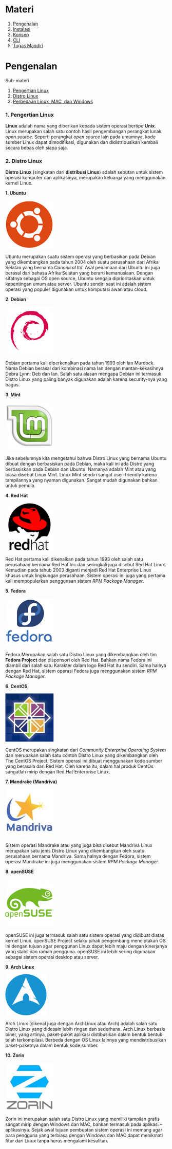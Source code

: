 # Materi
1. [Pengenalan](#pengenalan)
2. [Instalasi](#instalasi)
3. [Konsep](#konsep)
4. [CLI](#command-line-interface)
5. [Tugas Mandiri](#tugas-mandiri)


# Pengenalan
Sub-materi
1. [Pengertian Linux](#1-pengertian-linux)
2. [Distro Linux](#2-distro-linux)
3. [Perbedaan Linux, MAC, dan Windows](#3-perbedaan-linux-mac-dan-windows)

### 1. Pengertian Linux
**Linux** adalah nama yang diberikan kepada sistem operasi bertipe **Unix**. Linux merupakan salah satu contoh hasil pengembangan perangkat lunak *open source*. Seperti perangkat *open source* lain pada umumnya, kode sumber Linux dapat dimodifikasi, digunakan dan didistribusikan kembali secara bebas oleh siapa saja.

### 2. Distro Linux
**Distro Linux** (singkatan dari **distribusi Linux**) adalah sebutan untuk sistem operasi komputer dan aplikasinya, merupakan keluarga yang menggunakan kernel Linux.

**1. Ubuntu**

![Ubuntu](img/ubuntu-150x150.png "Ubuntu")

Ubuntu merupakan suatu sistem operasi yang berbasikan pada Debian yang dikembangkan pada tahun 2004 oleh suatu perusahaan dari Afrika Selatan yang bernama _Canonical ltd_.  Asal penamaan dari Ubuntu ini juga berasal dari bahasa Afrika Selatan yang berarti kemanusiaan. Dengan sifatnya sebagai OS open source, Ubuntu sengaja diprioritaskan untuk kepentingan umum atau server.
Ubuntu sendiri saat ini adalah sistem operasi yang populer digunakan untuk komputasi awan atau cloud.

**2. Debian**

![Debian](img/2000px-Ardebian_logo.svg-150x150.png "Debian")

Debian pertama kali diperkenalkan pada tahun 1993 oleh Ian Murdock. Nama Debian berasal dari kombinasi nama Ian dengan mantan-kekasihnya Debra Lynn: Deb dan Ian. Salah satu alasan mengapa Debian ini termasuk Distro Linux yang paling banyak digunakan adalah karena security-nya yang bagus.

**3. Mint**

![Mint](img/mint-150x150.png "Mint")

Jika sebelumnya kita mengetahui bahwa Distro Linux yang bernama Ubuntu dibuat dengan berbasiskan pada Debian, maka kali ini ada Distro yang berbasiskan pada Debian dan Ubuntu. Namanya adalah Mint atau yang biasa disebut Linux Mint. 
Linux Mint sendiri sangat user-friendly karena tampilannya yang nyaman digunakan. Sangat mudah digunakan bahkan untuk pemula.

**4. Red Hat**

![Red Hat](img/RedHat-150x150.png "Red Hat")

Red Hat pertama kali dikenalkan pada tahun 1993 oleh salah satu perusahaan bernama Red Hat Inc dan seringkali juga disebut Red Hat Linux. Kemudian pada tahub 2003 diganti menjadi Red Hat Enterprise Linux khusus untuk lingkungan perusahaan. Sistem operasi ini juga yang pertama kali mempopulerkan penggunaan sistem _RPM Package Manager_.

**5. Fedora**

![Fedora](img/fedora-150x150.png "Fedora")

Fedora Merupakan salah satu Distro Linux yang dikembangkan oleh tim **Fedora Project** dan disponsori oleh Red Hat. Bahkan nama Fedora ini diambil dari salah satu Karakter dalam logo Red Hat itu sendiri. Sama halnya dengan Red Hat, sistem operasi Fedora juga menggunakan sistem _RPM Package Manager_.

**6. CentOS**

![CentOS](img/centos-150x150.jpg "CentOS")

CentOS merupakan singkatan dari _Community Enterprise Operating System_ dan merupakan salah satu contoh Distro Linux yang dikembangkan oleh The CentOS Project. Sistem operasi ini dibuat menggunakan  kode sumber yang berasala dari Red Hat. Oleh karena itu, dalam hal produk CentOs sangatlah mirip dengan Red Hat Enterprise Linux.

**7. Mandrake (Mandriva)**

![Mandriva](img/mandriva-150x150.jpg "Mandrake")

Sistem operasi Mandrake atau yang juga bisa disebut Mandriva Linux merupakan satu jenis Distro Linux yang dikembangkan oleh suatu perusahaan bernama Mandriva. Sama halnya dengan Fedora, sistem operasi Mandrake ini juga menggunakan sistem _RPM Package Manager_.

**8. openSUSE**

![openSUSE](img/openSUSE-150x150.png "openSUSE")

openSUSE ini juga termasuk salah satu sistem operasi yang didibuat diatas kernel Linux. openSUSE Project selaku pihak pengembang menciptakan OS ini dengan tujuan agar penggunan Linux dapat lebih maju dengan kinerjanya yang stabil dan ramah pengguna. openSUSE ini lebih sering digunakan sebagai sistem operasi desktop atau server.

**9. Arch Linux**

![Arch Linux](img/arch-150x150.png "Arch Linux")

Arch Linux (dikenal juga dengan ArchLinux atau Arch) adalah salah satu Distro Linux yang didesain lebih ringan dan sederhana. Arch Linux berbasis biner, yang artinya, paket-paket aplikasi distibusikan dalam bentuk bentuk telah terkompilasi. Berbeda dengan OS Linux lainnya yang mendistribusikan paket-paketnya dalam bentuk kode sumber.

**10. Zorin**

![Zorin](img/zorin-150x150.jpg "Zorin")

Zorin ini merupakan salah satu Distro Linux yang memiliki tampilan grafis sangat mirip dengan Windows dan MAC, bahkan termasuk pada aplikasi – aplikasinya. Sejak awal tujuan pembuatan sistem operasi ini memang agar para pengguna yang terbiasa dengan Windows dan MAC dapat menikmati fitur dari Linux tanpa harus mengalami kesulitan.
